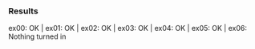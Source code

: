 ### Results

ex00: OK | ex01: OK | ex02: OK | ex03: OK | ex04: OK | ex05: OK | ex06: Nothing turned in
